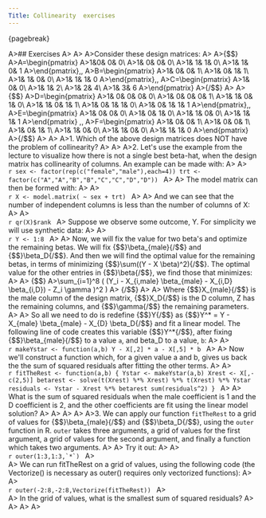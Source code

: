 ```yaml
---
Title: Collinearity  exercises
---
```


{pagebreak} 

A>## Exercises
A>
A>
A>Consider these design matrices:
A>
A>{$$}
A>A=\begin{pmatrix}
A>1&0& 0& 0\\
A>1& 0& 0& 0\\
A>1& 1& 1& 0\\
A>1& 1& 0& 1
A>\end{pmatrix}\,\,
A>B=\begin{pmatrix}
A>1& 0& 0& 1\\
A>1& 0& 1& 1\\
A>1& 1& 0& 0\\
A>1& 1& 1& 0
A>\end{pmatrix}\,\,
A>C=\begin{pmatrix}
A>1& 0& 0\\
A>1& 1& 2\\
A>1& 2& 4\\
A>1& 3& 6
A>\end{pmatrix} 
A>{/$$}
A>
A>{$$}
A>D=\begin{pmatrix}
A>1& 0& 0& 0& 0\\
A>1& 0& 0& 0& 1\\
A>1& 1& 0& 1& 0\\
A>1& 1& 0& 1& 1\\
A>1& 0& 1& 1& 0\\
A>1& 0& 1& 1& 1
A>\end{pmatrix}\,\,
A>E=\begin{pmatrix}
A>1& 0& 0& 0\\
A>1& 0& 1& 0\\
A>1& 1& 0& 0\\
A>1& 1& 1& 1
A>\end{pmatrix} \,\,
A>F=\begin{pmatrix}
A>1& 0& 0& 1\\
A>1& 0& 0& 1\\
A>1& 0& 1& 1\\
A>1& 1& 0& 0\\
A>1& 1& 0& 0\\
A>1& 1& 1& 0
A>\end{pmatrix}
A>{/$$}
A>
A>
A>1. Which of the above design matrices does NOT have the problem of collinearity?
A>
A>
A>2. Let's use the example from the lecture to visualize how there is not a single best beta-hat, when the design matrix has collinearity of columns. An example can be made with:
A>
A>    
    ```r
    sex <- factor(rep(c("female","male"),each=4))
    trt <- factor(c("A","A","B","B","C","C","D","D"))
    ```
A>
A>    The model matrix can then be formed with:
A>
A>    
    ```r
    X <- model.matrix( ~ sex + trt)
    ```
A>
A>    And we can see that the number of independent columns is less than the number of columns of X:
A>
A>    
    ```r
    qr(X)$rank
    ```
A>    Suppose we observe some outcome, Y. For simplicity we will use synthetic data:
A>
A>    
    ```r
    Y <- 1:8
    ```
A>
A>    Now, we will fix the value for two beta's and optimize the remaining betas. We will fix {$$}\beta_{male}{/$$} and {$$}\beta_D{/$$}. And then we will find the optimal value for the remaining betas, in terms of minimizing {$$}\sum((Y - X \beta)^2){/$$}. The optimal value for the other entries in {$$}\beta{/$$}, we find those that minimizes:
A>
A>    {$$}
A>\sum_{i=1}^8  ( (Y_i - X_{i,male} \beta_{male} - X_{i,D} \beta_{i,D}) - Z_i \gamma )^2 )
A>    {/$$}
A>
A>    Where {$$}X_{male}{/$$} is the male column of the design matrix, {$$}X_D{/$$} is the D column, Z has the remaining columns, and {$$}\gamma{/$$} the remaining parameters.
A>
A>    So all we need to do is redefine {$$}Y{/$$} as {$$}Y^* = Y - X_{male} \beta_{male} - X_{D} \beta_D{/$$} and fit a linear model. The following line of code creates this  variable {$$}Y^*{/$$}, after fixing {$$}\beta_{male}{/$$} to a value `a`, and beta_D to a value, `b`:
A>
A>    
    ```r
    makeYstar <- function(a,b) Y - X[,2] * a - X[,5] * b
    ```
A>
A>    Now we'll construct a function which, for a given value a and b, gives us back the the sum of squared residuals after fitting the other terms.
A>
A>    
    ```r
    fitTheRest <- function(a,b) {
      Ystar <- makeYstar(a,b)
       Xrest <- X[,-c(2,5)]
      betarest <- solve(t(Xrest) %*% Xrest) %*% t(Xrest) %*% Ystar
      residuals <- Ystar - Xrest %*% betarest
      sum(residuals^2)
    }
    ```
A>
A>    What is the sum of squared residuals when the male coefficient is 1 and the D coefficient is 2, and the other coefficients are fit using the linear model solution?
A>
A>
A>
A>
A>3. We can apply our function `fitTheRest` to a grid of values for {$$}\beta_{male}{/$$} and {$$}\beta_D{/$$}, using the `outer` function in R. `outer` takes three arguments, a grid of values for the first argument, a grid of values for the second argument, and finally a function which takes two arguments.
A>
A>    Try it out: 
A>
A>    
    ```r
    outer(1:3,1:3,`*`)
    ```
A>    
A>    We can run fitTheRest on a grid of values, using the following code (the Vectorize() is necessary as outer() requires only vectorized functions):
A>
A>    
    ```r
    outer(-2:8,-2:8,Vectorize(fitTheRest))
    ```
A>    
A>    In the grid of values, what is the smallest sum of squared residuals?
A>    
A>
A>
A>
